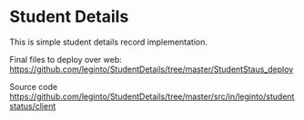 # Student Details
This is simple student details record implementation.

Final files to deploy over web:
https://github.com/leginto/StudentDetails/tree/master/StudentStaus_deploy


Source code
https://github.com/leginto/StudentDetails/tree/master/src/in/leginto/studentstatus/client
